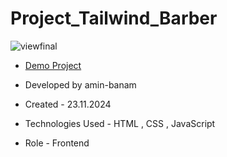 # Project_Tailwind_Barber

![viewfinal](sidebarmenu.png)

- [Demo Project](https://amin-banam.github.io/Project_Tailwind_Barber/)

- Developed by amin-banam

- Created - 23.11.2024

- Technologies Used - HTML , CSS , JavaScript

- Role - Frontend

